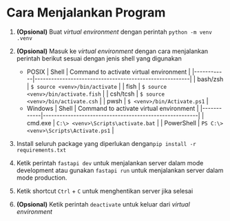 # Cara Menjalankan Program

1. **(Opsional)** Buat _virtual environment_ dengan perintah `python -m venv .venv`

2. **(Opsional)** Masuk ke _virtual environment_ dengan cara menjalankan perintah berikut sesuai dengan jenis shell yang digunakan
    - POSIX
        | Shell      | Command to activate virtual environment                |
        |------------|--------------------------------------------------------|
        | bash/zsh   | `$ source <venv>/bin/activate`                         |
        | fish       | `$ source <venv>/bin/activate.fish`                    |
        | csh/tcsh   | `$ source <venv>/bin/activate.csh`                     |
        | pwsh       | `$ <venv>/bin/Activate.ps1`                            |
    - Windows
        | Shell      | Command to activate virtual environment                |
        |------------|--------------------------------------------------------|
        | cmd.exe    | `C:\> <venv>\Scripts\activate.bat`                     |
        | PowerShell | `PS C:\> <venv>\Scripts\Activate.ps1`                  |

3. Install seluruh package yang diperlukan dengan`pip install -r requirements.txt`

4. Ketik perintah `fastapi dev` untuk menjalankan server dalam mode development atau gunakan `fastapi run` untuk menjalankan server dalam mode production.

5. Ketik shortcut `Ctrl` + `C` untuk menghentikan server jika selesai

6. **(Opsional)** Ketik perintah `deactivate` untuk keluar dari *virtual environment*
